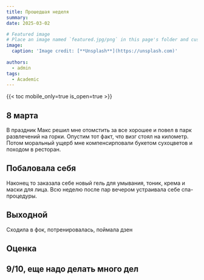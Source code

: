 ```yaml
---
title: Прошедшая неделя
summary:
date: 2025-03-02

# Featured image
# Place an image named `featured.jpg/png` in this page's folder and customize its options here.
image:
  caption: 'Image credit: [**Unsplash**](https://unsplash.com)'
  
authors:
  - admin
tags:
  - Academic
---
```


{{< toc mobile_only=true is_open=true >}}

##  8 марта
В праздник Макс решил мне отомстить за все хорошее и повел в парк развлечений на горки. Опустим тот факт, что визг стоял на километр. Потом моральный ущерб мне компенсирповали букетом сухоцветов и походом в ресторан.

[//]: # ([![The template is mobile first with a responsive design to ensure that your site looks stunning on every device.]&#40;https://raw.githubusercontent.com/wowchemy/wowchemy-hugo-modules/main/starters/academic/preview.png&#41;]&#40;https://hugoblox.com&#41;)

## Побаловала себя

Наконец то заказала себе новый гель для умывания, тоник, крема и маски для лица. Всю неделю после пар вечером устраивала себе спа-процедуры.

## Выходной

Сходила в фок, потренировалась, поймала дзен

## Оценка

 9/10, еще надо делать много дел
---










